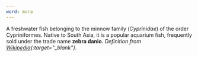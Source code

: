 ```yaml
---
word: mora
---
```


A freshwater fish belonging to the minnow family (*Cyprinidae*) of the order Cypriniformes. Native to South Asia, it is a popular aquarium fish, frequently sold under the trade name **zebra danio**. *Definition from [Wikipedia](https://en.wikipedia.org/wiki/Zebrafish){:target="_blank"}.*
